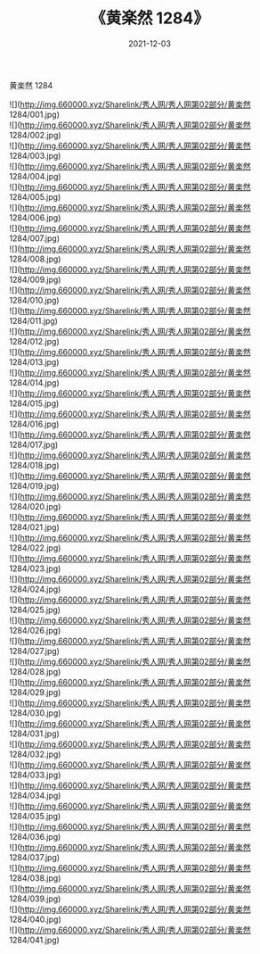 ﻿---
layout: post
title:  《黄楽然 1284》
date:   2021-12-03
img: http://img.660000.xyz/Sharelink/秀人网/秀人网第02部分/黄楽然 1284/000.jpg
categories: [美女, 清纯, 唯美]
---

黄楽然 1284

  ![](http://img.660000.xyz/Sharelink/秀人网/秀人网第02部分/黄楽然 1284/001.jpg) <br> ![](http://img.660000.xyz/Sharelink/秀人网/秀人网第02部分/黄楽然 1284/002.jpg) <br> ![](http://img.660000.xyz/Sharelink/秀人网/秀人网第02部分/黄楽然 1284/003.jpg) <br> ![](http://img.660000.xyz/Sharelink/秀人网/秀人网第02部分/黄楽然 1284/004.jpg) <br> ![](http://img.660000.xyz/Sharelink/秀人网/秀人网第02部分/黄楽然 1284/005.jpg) <br> ![](http://img.660000.xyz/Sharelink/秀人网/秀人网第02部分/黄楽然 1284/006.jpg) <br> ![](http://img.660000.xyz/Sharelink/秀人网/秀人网第02部分/黄楽然 1284/007.jpg) <br> ![](http://img.660000.xyz/Sharelink/秀人网/秀人网第02部分/黄楽然 1284/008.jpg) <br> ![](http://img.660000.xyz/Sharelink/秀人网/秀人网第02部分/黄楽然 1284/009.jpg) <br> ![](http://img.660000.xyz/Sharelink/秀人网/秀人网第02部分/黄楽然 1284/010.jpg) <br> ![](http://img.660000.xyz/Sharelink/秀人网/秀人网第02部分/黄楽然 1284/011.jpg) <br> ![](http://img.660000.xyz/Sharelink/秀人网/秀人网第02部分/黄楽然 1284/012.jpg) <br> ![](http://img.660000.xyz/Sharelink/秀人网/秀人网第02部分/黄楽然 1284/013.jpg) <br> ![](http://img.660000.xyz/Sharelink/秀人网/秀人网第02部分/黄楽然 1284/014.jpg) <br> ![](http://img.660000.xyz/Sharelink/秀人网/秀人网第02部分/黄楽然 1284/015.jpg) <br> ![](http://img.660000.xyz/Sharelink/秀人网/秀人网第02部分/黄楽然 1284/016.jpg) <br> ![](http://img.660000.xyz/Sharelink/秀人网/秀人网第02部分/黄楽然 1284/017.jpg) <br> ![](http://img.660000.xyz/Sharelink/秀人网/秀人网第02部分/黄楽然 1284/018.jpg) <br> ![](http://img.660000.xyz/Sharelink/秀人网/秀人网第02部分/黄楽然 1284/019.jpg) <br> ![](http://img.660000.xyz/Sharelink/秀人网/秀人网第02部分/黄楽然 1284/020.jpg) <br> ![](http://img.660000.xyz/Sharelink/秀人网/秀人网第02部分/黄楽然 1284/021.jpg) <br> ![](http://img.660000.xyz/Sharelink/秀人网/秀人网第02部分/黄楽然 1284/022.jpg) <br> ![](http://img.660000.xyz/Sharelink/秀人网/秀人网第02部分/黄楽然 1284/023.jpg) <br> ![](http://img.660000.xyz/Sharelink/秀人网/秀人网第02部分/黄楽然 1284/024.jpg) <br> ![](http://img.660000.xyz/Sharelink/秀人网/秀人网第02部分/黄楽然 1284/025.jpg) <br> ![](http://img.660000.xyz/Sharelink/秀人网/秀人网第02部分/黄楽然 1284/026.jpg) <br> ![](http://img.660000.xyz/Sharelink/秀人网/秀人网第02部分/黄楽然 1284/027.jpg) <br> ![](http://img.660000.xyz/Sharelink/秀人网/秀人网第02部分/黄楽然 1284/028.jpg) <br> ![](http://img.660000.xyz/Sharelink/秀人网/秀人网第02部分/黄楽然 1284/029.jpg) <br> ![](http://img.660000.xyz/Sharelink/秀人网/秀人网第02部分/黄楽然 1284/030.jpg) <br> ![](http://img.660000.xyz/Sharelink/秀人网/秀人网第02部分/黄楽然 1284/031.jpg) <br> ![](http://img.660000.xyz/Sharelink/秀人网/秀人网第02部分/黄楽然 1284/032.jpg) <br> ![](http://img.660000.xyz/Sharelink/秀人网/秀人网第02部分/黄楽然 1284/033.jpg) <br> ![](http://img.660000.xyz/Sharelink/秀人网/秀人网第02部分/黄楽然 1284/034.jpg) <br> ![](http://img.660000.xyz/Sharelink/秀人网/秀人网第02部分/黄楽然 1284/035.jpg) <br> ![](http://img.660000.xyz/Sharelink/秀人网/秀人网第02部分/黄楽然 1284/036.jpg) <br> ![](http://img.660000.xyz/Sharelink/秀人网/秀人网第02部分/黄楽然 1284/037.jpg) <br> ![](http://img.660000.xyz/Sharelink/秀人网/秀人网第02部分/黄楽然 1284/038.jpg) <br> ![](http://img.660000.xyz/Sharelink/秀人网/秀人网第02部分/黄楽然 1284/039.jpg) <br> ![](http://img.660000.xyz/Sharelink/秀人网/秀人网第02部分/黄楽然 1284/040.jpg) <br> ![](http://img.660000.xyz/Sharelink/秀人网/秀人网第02部分/黄楽然 1284/041.jpg) <br>